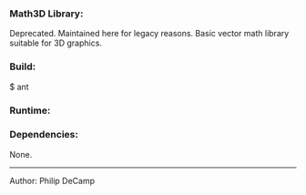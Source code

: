 ### Math3D Library:
Deprecated. Maintained here for legacy reasons. Basic vector math library suitable for 3D graphics.

### Build:
$ ant


### Runtime:


### Dependencies:
None.

---
Author: Philip DeCamp
